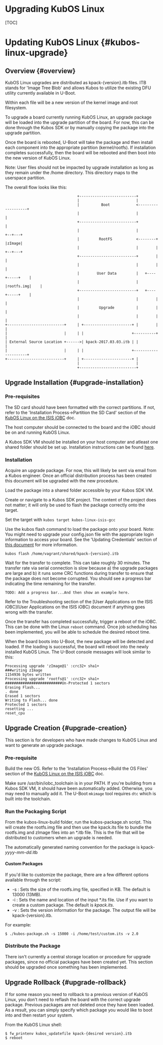 # Upgrading KubOS Linux

[TOC]

# Updating KubOS Linux {#kubos-linux-upgrade}

## Overview {#overview}

KubOS Linux upgrades are distributed as kpack-{version}.itb files. ITB stands for 'Image Tree Blob' and allows Kubos to utilize the existing DFU utility currently available in U-Boot.

Within each file will be a new version of the kernel image and root filesystem.

To upgrade a board currently running KubOS Linux, an upgrade package will be loaded into the upgrade partition of the board. For now, this can be done through the Kubos SDK or by 
manually copying the package into the upgrade partition.

Once the board is rebooted, U-Boot will take the package and then install each component into the appropriate partition (kernel/rootfs). If installation completes successfully, then
the board will be rebooted and then boot into the new version of KubOS Linux.

Note: User files should not be impacted by upgrade installation as long as they remain under the /home directory. This directory maps to the userspace partition.

The overall flow looks like this:

                                     +--------------------------+
                                     |                          |
                                     |          Boot            <-------------------+
                                     |                          |                   |
                                     +--------------------------+                   |
                                     |                          |                +--+---+
                                     |         RootFS           <--------+       |zImage|
                                     |                          |        |       +--+---+
                                     +--------------------------+        |          |
                                     |                          |        |          |
                                     |        User Data         |   +----+-----+    |
                                     |                          |   |rootfs.img|    |
                                     +--------------------------+   +----+-----+    |
                                     |                          |        |          |
                                     |         Upgrade          |        |          |
                                     |                          |        |          |
    +--------------------------+     | +----------------------+ |        |          |
    |                          |     | |                      +----------+          |
    | External Source Location +------>| kpack-2017.03.03.itb | |                   |
    |                          |     | |                      +---------------------+
    +--------------------------+     | +----------------------+ |
                                     |                          |
                                     +--------------------------+


## Upgrade Installation {#upgrade-installation}

### Pre-requisites

The SD card should have been formatted with the correct partitions. If not, refer to the 'Installation Process->Partition the SD Card' section
of the [KubOS Linux on the ISIS iOBC](docs/kubos-linux-on-iobc.md) doc.

The host computer should be connected to the board and the iOBC should be on and running KubOS Linux. 

A Kubos SDK VM should be installed on your host computer and atleast one shared folder should be set up.  Installation instructions can be found [here](docs/sdk-installing.md).

### Installation

Acquire an upgrade package. For now, this will likely be sent via email from a Kubos engineer.  Once an official distribution process has been created
this document will be upgraded with the new procedure.

Load the package into a shared folder accessible by your Kubos SDK VM.

Create or navigate to a Kubos SDK project.  The content of the project does not matter; it will only be used to flash the package correctly onto the target.

Set the target with `kubos target kubos-linux-isis-gcc`

Use the kubos flash command to load the package onto your board. Note: You might need to upgrade your config.json file with the appropriate login information to access your board.  See the 'Updating Credentials' section of [this document](docs/user-app-on-iobc.md)
    for more information. 
    
    kubos flash /home/vagrant/shared/kpack-{version}.itb
    
Wait for the transfer to complete. This can take roughly 30 minutes. The transfer rate via serial connection is slow because a) the upgrade packages are large and b) it runs some CRC functions during
transfer to ensure that the package does not become corrupted. You should see a progress bar indicating the time remaining for the transfer.

    TODO: Add a progress bar...And then show an example here.
    
Refer to the Troubleshooting section of the [User Applications on the ISIS iOBC](User Applications on the ISIS iOBC) document if anything goes wrong with the transfer.

Once the transfer has completed successfully, trigger a reboot of the iOBC. This can be done with the Linux `reboot` command. Once job scheduling has been implemented, you will be
able to schedule the desired reboot time. 

When the board boots into U-Boot, the new package will be detected and loaded. If the loading is successful, the board will reboot into the newly installed KubOS Linux. The U-Boot console messages
will look similar to this:

    Processing upgrade 'zImage@1' :crc32+ sha1+ 
    ###writing zImage
    1154936 bytes written
    Processing upgrade 'rootfs@1' :crc32+ sha1+ 
    ##########################Un-Protected 1 sectors
    Erasing Flash...
    . done
    Erased 1 sectors
    Writing to Flash... done
    Protected 1 sectors
    resetting ...
    reset_cpu

## Upgrade Creation {#upgrade-creation}

This section is for developers who have made changes to KubOS Linux and want to generate an upgrade package.

### Pre-requisite 

Build the new OS.
Refer to the 'Installation Process->Build the OS Files' section of the [KubOS Linux on the ISIS iOBC](docs/kubos-linux-on-iobc.md) doc.

Make sure /usr/bin/iobc_toolchain is in your PATH. If you're building from a Kubos SDK VM, it should have been automatically added.
Otherwise, you may need to manually add it. The U-Boot `mkimage` tool requires `dtc` which is built into the toolchain.

### Run the Packaging Script

From the kubos-linux-build folder, run the kubos-package.sh script. This will create the rootfs.img file and then use the kpack.its file
to bundle the rootfs.img and zImage files into an *.itb file. This is the file that will be distributed to customers when an upgrade is needed.

The automatically generated naming convention for the package is kpack-_yyyy_-_mm_-_dd_.itb

#### Custom Packages

If you'd like to customize the package, there are a few different options available through the script:

- -s : Sets the size of the rootfs.img file, specified in KB. The default is 13000 (13MB).
- -i : Sets the name and location of the input *.its file. Use if you want to create a custom package.  The default is _kpack.its_.
- -v : Sets the version information for the package. The output file will be kpack-{version}.itb.

For example:

    $ ./kubos-package.sh -s 15000 -i /home/test/custom.its -v 2.0

### Distribute the Package

There isn't currently a central storage location or procedure for upgrade packages, since no official packages have been created yet. This
section should be upgraded once something has been implemented. 

## Upgrade Rollback {#upgrade-rollback}

If for some reason you need to rollback to a previous version of KubOS Linux, you don't need to reflash the board with the correct upgrade package.
Previous packages are not deleted once they have been loaded. As a result, you can simply specify which package you would like to boot into and then 
restart your system.

From the KubOS Linux shell:

    $ fw_printenv kubos_updatefile kpack-{desired version}.itb
    $ reboot
